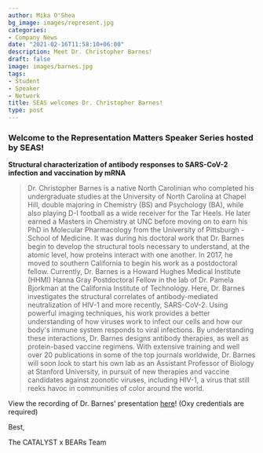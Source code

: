 ```yaml
---
author: Mika O'Shea
bg_image: images/represent.jpg
categories:
- Company News
date: "2021-02-16T11:58:10+06:00"
description: Meet Dr. Christopher Barnes!
draft: false
image: images/barnes.jpg
tags:
- Student
- Speaker
- Network
title: SEAS welcomes Dr. Christopher Barnes!
type: post
---
```


### Welcome to the Representation Matters Speaker Series hosted by SEAS!
</p>

**Structural characterization of antibody responses to SARS-CoV-2 infection and vaccination by mRNA**

 </p>

> Dr. Christopher Barnes is a native North Carolinian who completed his undergraduate studies at the University of North Carolina at Chapel Hill, double majoring in Chemistry (BS) and Psychology (BA), while also playing D-I football as a wide receiver for the Tar Heels. He later earned a Masters in Chemistry at UNC before moving on to earn his PhD in Molecular Pharmacology from the University of Pittsburgh - School of Medicine. It was during his doctoral work that Dr. Barnes begin to develop the structural tools necessary to understand, at the atomic level, how proteins interact with one another. In 2017, he moved to southern California to begin his work as a postdoctoral fellow. Currently, Dr. Barnes is a Howard Hughes Medical Institute (HHMI) Hanna Gray Postdoctoral Fellow in the lab of Dr. Pamela Bjorkman at the California Institute of Technology. Here, Dr. Barnes investigates the structural correlates of antibody-mediated neutralization of HIV-1 and more recently, SARS-CoV-2. Using powerful imaging techniques, his work provides a better understanding of how viruses work to infect our cells and how our body's immune system responds to viral infections. By understanding these interactions, Dr. Barnes designs antibody therapies, as well as protein-based vaccine regimens. With extensive training and well over 20 publications in some of the top journals worldwide, Dr. Barnes will soon look to start his own lab as an Assistant Professor of Biology at Stanford University, in pursuit of new therapies and vaccine candidates against zoonotic viruses, including HIV-1, a virus that still reeks havoc in communities of color around the world.


</p>

View the recording of Dr. Barnes' presentation [here](https://oxy.hosted.panopto.com/Panopto/Pages/Viewer.aspx?id=7c2309ad-5a13-43c9-93e3-acd101758a46)! (Oxy credentials are required)


Best,

The CATALYST x BEARs Team
</p>
